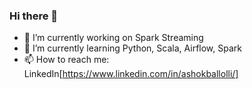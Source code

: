 ### Hi there 👋

<!--
**ashokballolli/ashokballolli** is a ✨ _special_ ✨ repository because its `README.md` (this file) appears on your GitHub profile.

Here are some ideas to get you started:
-->
- 🔭 I’m currently working on Spark Streaming
- 🌱 I’m currently learning Python, Scala, Airflow, Spark
- 📫 How to reach me: LinkedIn[https://www.linkedin.com/in/ashokballolli/]



